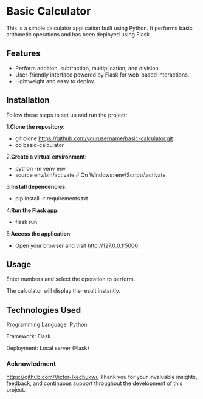 # Basic Calculator

This is a simple calculator application built using Python. It performs basic arithmetic operations and has been deployed using Flask.

## Features

- Perform addition, subtraction, multiplication, and division.
- User-friendly interface powered by Flask for web-based interactions.
- Lightweight and easy to deploy.

## Installation

Follow these steps to set up and run the project:

1.**Clone the repository**:
  - git clone https://github.com/yourusername/basic-calculator.git
  - cd basic-calculator
   
2.**Create a virtual environment**:
  - python -m venv env
  - source env/bin/activate  # On Windows: env\Scripts\activate

3.**Install dependencies**:
  - pip install -r requirements.txt

4.**Run the Flask app**:
  - flask run

5.**Access the application**:
  - Open your browser and visit http://127.0.0.1:5000

## Usage
Enter numbers and select the operation to perform.

The calculator will display the result instantly.

## Technologies Used
Programming Language: Python

Framework: Flask

Deployment: Local server (Flask)

### Acknowledment
https://github.com/Victor-Ikechukwu Thank you for your invaluable insights, feedback, and continuous support throughout the development of this project.
